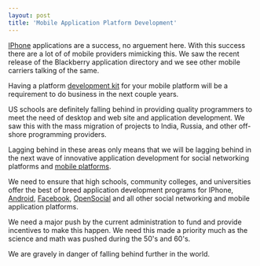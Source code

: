 ```yaml
---
layout: post
title: 'Mobile Application Platform Development'
---
```

<a class="zem_slink" title="iPhone" rel="homepage" href="http://www.apple.com/iphone">IPhone</a> applications are a success, no arguement here. With this success there are a lot of of mobile providers mimicking this. We saw the recent release of the Blackberry application directory and we see other mobile carriers talking of the same.<p></p>
Having a platform <a class="zem_slink" title="Software development kit" rel="wikipedia" href="http://en.wikipedia.org/wiki/Software_development_kit">development kit</a> for your mobile platform will be a requirement to do business in the next couple years.<p></p>
US schools are definitely falling behind in providing quality programmers to meet the need of desktop and web site and application development. We saw this with the mass migration of projects to India, Russia, and other off-shore programming providers.<p></p>
Lagging behind in these areas only means that we will be lagging behind in the next wave of innovative application development for social networking platforms and <a class="zem_slink" title="Mobile operating system" rel="wikipedia" href="http://en.wikipedia.org/wiki/Mobile_operating_system">mobile platforms</a>.<p></p>
We need to ensure that high schools, community colleges, and universities offer the best of breed application development programs for IPhone, <a class="zem_slink" title="Android" rel="homepage" href="http://code.google.com/android/">Android</a>, <a class="zem_slink" title="Facebook" rel="homepage" href="http://facebook.com">Facebook</a>, <a class="zem_slink" title="OpenSocial" rel="homepage" href="http://code.google.com/apis/opensocial">OpenSocial</a> and all other social networking and mobile application platforms.<p></p>
We need a major push by the current administration to fund and provide incentives to make this happen. We need this made a priority much as the science and math was pushed during the 50's and 60's.<p></p>
We are gravely in danger of falling behind further in the world.
